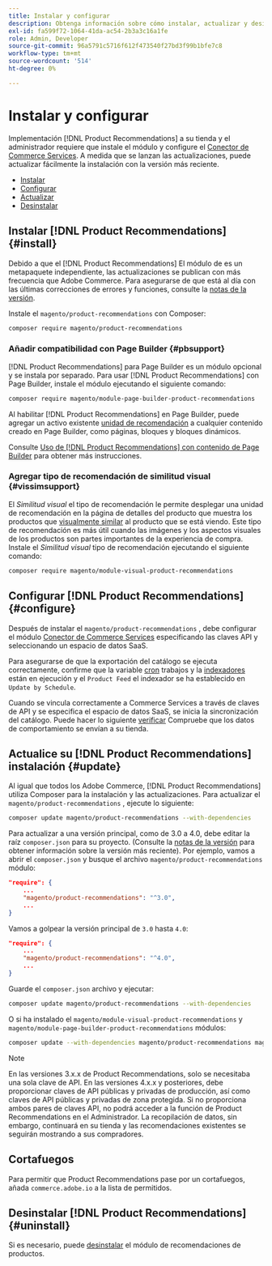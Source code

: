 ```yaml
---
title: Instalar y configurar
description: Obtenga información sobre cómo instalar, actualizar y desinstalar [!DNL Product Recommendations].
exl-id: fa599f72-1064-41da-ac54-2b3a3c16a1fe
role: Admin, Developer
source-git-commit: 96a5791c5716f612f473540f27bd3f99b1bfe7c8
workflow-type: tm+mt
source-wordcount: '514'
ht-degree: 0%

---
```


# Instalar y configurar

Implementación [!DNL Product Recommendations] a su tienda y el administrador requiere que instale el módulo y configure el [Conector de Commerce Services](../landing/saas.md). A medida que se lanzan las actualizaciones, puede actualizar fácilmente la instalación con la versión más reciente.

- [Instalar](#install)
- [Configurar](#configure)
- [Actualizar](#update)
- [Desinstalar](#uninstall)

## Instalar [!DNL Product Recommendations] {#install}

Debido a que el [!DNL Product Recommendations] El módulo de es un metapaquete independiente, las actualizaciones se publican con más frecuencia que Adobe Commerce. Para asegurarse de que está al día con las últimas correcciones de errores y funciones, consulte la [notas de la versión](release-notes.md).

Instale el `magento/product-recommendations` con Composer:

```bash
composer require magento/product-recommendations
```

### Añadir compatibilidad con Page Builder {#pbsupport}

[!DNL Product Recommendations] para Page Builder es un módulo opcional y se instala por separado. Para usar [!DNL Product Recommendations] con Page Builder, instale el módulo ejecutando el siguiente comando:

```bash
composer require magento/module-page-builder-product-recommendations
```

Al habilitar [!DNL Product Recommendations] en Page Builder, puede agregar un activo existente [unidad de recomendación](https://experienceleague.adobe.com/docs/commerce-admin/page-builder/add-content/recommendations.html) a cualquier contenido creado en Page Builder, como páginas, bloques y bloques dinámicos.

Consulte [Uso de [!DNL Product Recommendations] con contenido de Page Builder](page-builder.md) para obtener más instrucciones.

### Agregar tipo de recomendación de similitud visual {#vissimsupport}

El _Similitud visual_ el tipo de recomendación le permite desplegar una unidad de recomendación en la página de detalles del producto que muestra los productos que [visualmente similar](type.md#visualsim) al producto que se está viendo. Este tipo de recomendación es más útil cuando las imágenes y los aspectos visuales de los productos son partes importantes de la experiencia de compra. Instale el _Similitud visual_ tipo de recomendación ejecutando el siguiente comando:

```bash
composer require magento/module-visual-product-recommendations
```

## Configurar [!DNL Product Recommendations] {#configure}

Después de instalar el `magento/product-recommendations` , debe configurar el módulo [Conector de Commerce Services](https://experienceleague.adobe.com/docs/commerce-admin/config/services/saas.html) especificando las claves API y seleccionando un espacio de datos SaaS.

Para asegurarse de que la exportación del catálogo se ejecuta correctamente, confirme que la variable [cron](https://experienceleague.adobe.com/docs/commerce-operations/configuration-guide/cli/configure-cron-jobs.html) trabajos y la [indexadores](https://experienceleague.adobe.com/docs/commerce-operations/configuration-guide/cli/manage-indexers.html) están en ejecución y el `Product Feed` el indexador se ha establecido en `Update by Schedule`.

Cuando se vincula correctamente a Commerce Services a través de claves de API y se especifica el espacio de datos SaaS, se inicia la sincronización del catálogo. Puede hacer lo siguiente [verificar](verify.md) Compruebe que los datos de comportamiento se envían a su tienda.

## Actualice su [!DNL Product Recommendations] instalación {#update}

Al igual que todos los Adobe Commerce, [!DNL Product Recommendations] utiliza Composer para la instalación y las actualizaciones. Para actualizar el `magento/product-recommendations` , ejecute lo siguiente:

```bash
composer update magento/product-recommendations --with-dependencies
```

Para actualizar a una versión principal, como de 3.0 a 4.0, debe editar la raíz `composer.json` para su proyecto. (Consulte la [notas de la versión](release-notes.md) para obtener información sobre la versión más reciente). Por ejemplo, vamos a abrir el `composer.json` y busque el archivo `magento/product-recommendations` módulo:

```json
"require": {
    ...
    "magento/product-recommendations": "^3.0",
    ...
}
```

Vamos a golpear la versión principal de `3.0` hasta `4.0`:

```json
"require": {
    ...
    "magento/product-recommendations": "^4.0",
    ...
}
```

Guarde el `composer.json` archivo y ejecutar:

```bash
composer update magento/product-recommendations --with-dependencies
```

O si ha instalado el `magento/module-visual-product-recommendations` y `magento/module-page-builder-product-recommendations` módulos:

```bash
composer update --with-dependencies magento/product-recommendations magento/module-visual-product-recommendations magento/module-page-builder-product-recommendations
```

>[!NOTE]
>
> En las versiones 3.x.x de Product Recommendations, solo se necesitaba una sola clave de API. En las versiones 4.x.x y posteriores, debe proporcionar claves de API públicas y privadas de producción, así como claves de API públicas y privadas de zona protegida. Si no proporciona ambos pares de claves API, no podrá acceder a la función de Product Recommendations en el Administrador. La recopilación de datos, sin embargo, continuará en su tienda y las recomendaciones existentes se seguirán mostrando a sus compradores.

## Cortafuegos

Para permitir que Product Recommendations pase por un cortafuegos, añada `commerce.adobe.io` a la lista de permitidos.

## Desinstalar [!DNL Product Recommendations] {#uninstall}

Si es necesario, puede [desinstalar](https://experienceleague.adobe.com/docs/commerce-operations/installation-guide/tutorials/uninstall-modules.html) el módulo de recomendaciones de productos.
